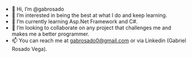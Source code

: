 - 👋 Hi, I’m @gabrosado
- 👀 I’m interested in being the best at what I do and keep learning. 
- 🌱 I’m currently learning Asp.Net Framework and C#.
- 💞️ I’m looking to collaborate on any project that challenges me and makes me a better programmer. 
- 📫 You can reach me at gabrosado0@gmail.com or via Linkedin (Gabriel Rosado Vega).


<!---
gabrosado/gabrosado is a ✨ special ✨ repository because its `README.md` (this file) appears on your GitHub profile.
You can click the Preview link to take a look at your changes.
--->
